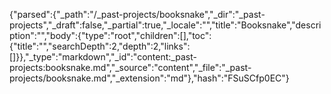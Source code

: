 {"parsed":{"_path":"/_past-projects/booksnake","_dir":"_past-projects","_draft":false,"_partial":true,"_locale":"","title":"Booksnake","description":"","body":{"type":"root","children":[],"toc":{"title":"","searchDepth":2,"depth":2,"links":[]}},"_type":"markdown","_id":"content:_past-projects:booksnake.md","_source":"content","_file":"_past-projects/booksnake.md","_extension":"md"},"hash":"FSuSCfp0EC"}